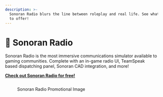 ```yaml
---
description: >-
  Sonoran Radio blurs the line between roleplay and real life. See what we have
  to offer!
---
```


# 📡 Sonoran Radio

Sonoran Radio is the most immersive communications simulator available to gaming communities. Complete with an in-game radio UI, TeamSpeak based dispatching panel, Sonoran CAD integration, and more!

[**Check out Sonoran Radio for free!**](https://info.sonoranradio.com/en/why-choose-sonoran-radio)

<figure><img src="../.gitbook/assets/image.avif" alt=""><figcaption><p>Sonoran Radio Promotional Image</p></figcaption></figure>
